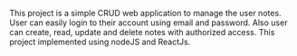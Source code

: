 <p>
  This project is a simple CRUD web application to manage the user notes. User can easily login to their account using email and password. Also user can create, read, update and delete notes with authorized access. This project implemented using nodeJS and ReactJs.
</p>
